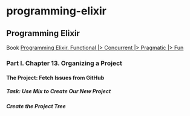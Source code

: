 # programming-elixir


## Programming Elixir
Book [Programming Elixir. Functional |> Concurrent |> Pragmatic |> Fun](https://pragprog.com/book/elixir/programming-elixir)

### Part I. Chapter 13. Organizing a Project

#### The Project: Fetch Issues from GitHub

##### Task: Use Mix to Create Our New Project
##### Create the Project Tree
